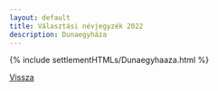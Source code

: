 ```yaml
---
layout: default
title: Választási névjegyzék 2022
description: Dunaegyháza
---
```


{% include settlementHTMLs/Dunaegyhaaza.html %}

[Vissza](../)